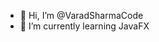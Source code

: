 - 👋 Hi, I’m @VaradSharmaCode
- 🌱 I’m currently learning JavaFX


<!---
VaradSharmaCode/VaradSharmaCode is a ✨ special ✨ repository because its `README.md` (this file) appears on your GitHub profile.
You can click the Preview link to take a look at your changes.
--->
